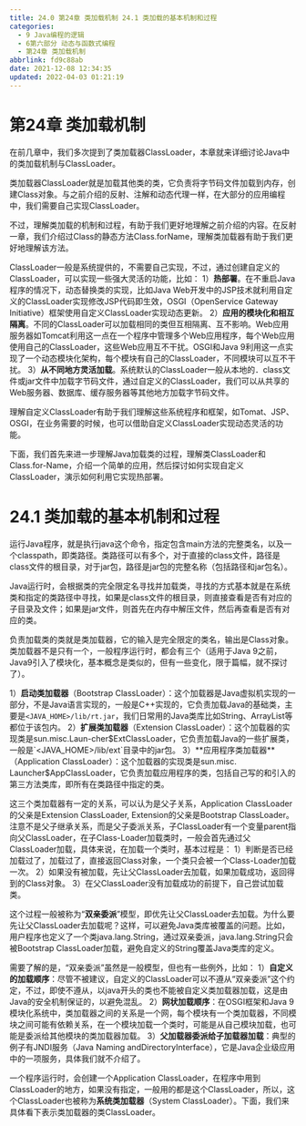 ```yaml
---
title: 24.0 第24章 类加载机制 24.1 类加载的基本机制和过程
categories: 
  - 9 Java编程的逻辑
  - 6第六部分 动态与函数式编程
  - 第24章 类加载机制
abbrlink: fd9c88ab
date: 2021-12-08 12:34:35
updated: 2022-04-03 01:21:19
---
```

# 第24章 类加载机制
在前几章中，我们多次提到了类加载器ClassLoader，本章就来详细讨论Java中的类加载机制与ClassLoader。

类加载器ClassLoader就是加载其他类的类，它负责将字节码文件加载到内存，创建Class对象。与之前介绍的反射、注解和动态代理一样，在大部分的应用编程中，我们需要自己实现ClassLoader。

不过，理解类加载的机制和过程，有助于我们更好地理解之前介绍的内容。在反射一章，我们介绍过Class的静态方法Class.forName，理解类加载器有助于我们更好地理解该方法。

ClassLoader一般是系统提供的，不需要自己实现，不过，通过创建自定义的ClassLoader，可以实现一些强大灵活的功能，比如：
1）**热部署**。在不重启Java程序的情况下，动态替换类的实现，比如Java Web开发中的JSP技术就利用自定义的ClassLoader实现修改JSP代码即生效，OSGI（OpenService Gateway Initiative）框架使用自定义ClassLoader实现动态更新。
2）**应用的模块化和相互隔离**。不同的ClassLoader可以加载相同的类但互相隔离、互不影响。Web应用服务器如Tomcat利用这一点在一个程序中管理多个Web应用程序，每个Web应用使用自己的ClassLoader，这些Web应用互不干扰。OSGI和Java 9利用这一点实现了一个动态模块化架构，每个模块有自己的ClassLoader，不同模块可以互不干扰。
3）**从不同地方灵活加载**。系统默认的ClassLoader一般从本地的．class文件或jar文件中加载字节码文件，通过自定义的ClassLoader，我们可以从共享的Web服务器、数据库、缓存服务器等其他地方加载字节码文件。

理解自定义ClassLoader有助于我们理解这些系统程序和框架，如Tomat、JSP、OSGI，在业务需要的时候，也可以借助自定义ClassLoader实现动态灵活的功能。

下面，我们首先来进一步理解Java加载类的过程，理解类ClassLoader和Class.for-Name，介绍一个简单的应用，然后探讨如何实现自定义ClassLoader，演示如何利用它实现热部署。

# 24.1 类加载的基本机制和过程
运行Java程序，就是执行java这个命令，指定包含main方法的完整类名，以及一个classpath，即类路径。类路径可以有多个，对于直接的class文件，路径是class文件的根目录，对于jar包，路径是jar包的完整名称（包括路径和jar包名）。

Java运行时，会根据类的完全限定名寻找并加载类，寻找的方式基本就是在系统类和指定的类路径中寻找，如果是class文件的根目录，则直接查看是否有对应的子目录及文件；如果是jar文件，则首先在内存中解压文件，然后再查看是否有对应的类。

负责加载类的类就是类加载器，它的输入是完全限定的类名，输出是Class对象。类加载器不是只有一个，一般程序运行时，都会有三个（适用于Java 9之前，Java9引入了模块化，基本概念是类似的，但有一些变化，限于篇幅，就不探讨了）。


1）**启动类加载器**（Bootstrap ClassLoader）：这个加载器是Java虚拟机实现的一部分，不是Java语言实现的，一般是C++实现的，它负责加载Java的基础类，主要是`<JAVA_HOME>/lib/rt.jar`，我们日常用的Java类库比如String、ArrayList等都位于该包内。
2）**扩展类加载器**（Extension ClassLoader）：这个加载器的实现类是sun.misc.Laun-cher$ExtClassLoader，它负责加载Java的一些扩展类，一般是`<JAVA_HOME>/lib/ext`目录中的jar包。
3）**应用程序类加载器**（Application ClassLoader）：这个加载器的实现类是sun.misc. Launcher$AppClassLoader，它负责加载应用程序的类，包括自己写的和引入的第三方法类库，即所有在类路径中指定的类。

这三个类加载器有一定的关系，可以认为是父子关系，Application ClassLoader的父亲是Extension ClassLoader, Extension的父亲是Bootstrap ClassLoader。注意不是父子继承关系，而是父子委派关系，子ClassLoader有一个变量parent指向父ClassLoader，在子Class-Loader加载类时，一般会首先通过父ClassLoader加载，具体来说，在加载一个类时，基本过程是：
1）判断是否已经加载过了，加载过了，直接返回Class对象，一个类只会被一个Class-Loader加载一次。
2）如果没有被加载，先让父ClassLoader去加载，如果加载成功，返回得到的Class对象。
3）在父ClassLoader没有加载成功的前提下，自己尝试加载类。

这个过程一般被称为“**双亲委派**”模型，即优先让父ClassLoader去加载。为什么要先让父ClassLoader去加载呢？这样，可以避免Java类库被覆盖的问题。比如，用户程序也定义了一个类java.lang.String，通过双亲委派，java.lang.String只会被Bootstrap ClassLoader加载，避免自定义的String覆盖Java类库的定义。

需要了解的是，“双亲委派”虽然是一般模型，但也有一些例外，比如：
1）**自定义的加载顺序**：尽管不被建议，自定义的ClassLoader可以不遵从“双亲委派”这个约定，不过，即使不遵从，以java开头的类也不能被自定义类加载器加载，这是由Java的安全机制保证的，以避免混乱。
2）**网状加载顺序**：在OSGI框架和Java 9模块化系统中，类加载器之间的关系是一个网，每个模块有一个类加载器，不同模块之间可能有依赖关系，在一个模块加载一个类时，可能是从自己模块加载，也可能是委派给其他模块的类加载器加载。
3）**父加载器委派给子加载器加载**：典型的例子有JNDI服务（Java Naming andDirectoryInterface），它是Java企业级应用中的一项服务，具体我们就不介绍了。

一个程序运行时，会创建一个Application ClassLoader，在程序中用到ClassLoader的地方，如果没有指定，一般用的都是这个ClassLoader，所以，这个ClassLoader也被称为**系统类加载器**（System ClassLoader）。下面，我们来具体看下表示类加载器的类ClassLoader。
